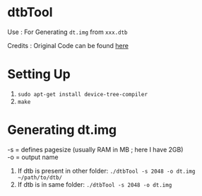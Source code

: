 # dtbTool

Use :  For Generating `dt.img` from `xxx.dtb`

Credits : Original Code can be found <a href="https://github.com/AndroiableDroid/dtbTool">here</a>


# Setting Up
1. `sudo apt-get install device-tree-compiler`
2. `make`


# Generating dt.img

-s = defines pagesize (usually RAM in MB ; here I have 2GB) <br>
-o = output name

1. If dtb is present in other folder: `./dtbTool -s 2048 -o dt.img ~/path/to/dtb/`
2. If dtb is in same folder: `./dtbTool -s 2048 -o dt.img `


